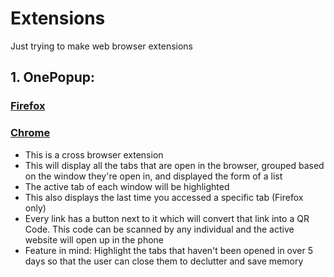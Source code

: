 # Extensions

Just trying to make web browser extensions

## 1. OnePopup:

### [Firefox](https://addons.mozilla.org/en-US/firefox/addon/onepopup/)

### [Chrome](#)

* This is a cross browser extension
* This will display all the tabs that are open in the browser, grouped based on the window they're open in, and displayed the form of a list
* The active tab of each window will be highlighted
* This also displays the last time you accessed a specific tab (Firefox only)
* Every link has a button next to it which will convert that link into a QR Code. This code can be scanned by any individual and the active website will open up in the phone
* Feature in mind: Highlight the tabs that haven't been opened in over 5 days so that the user can close them to declutter and save memory
